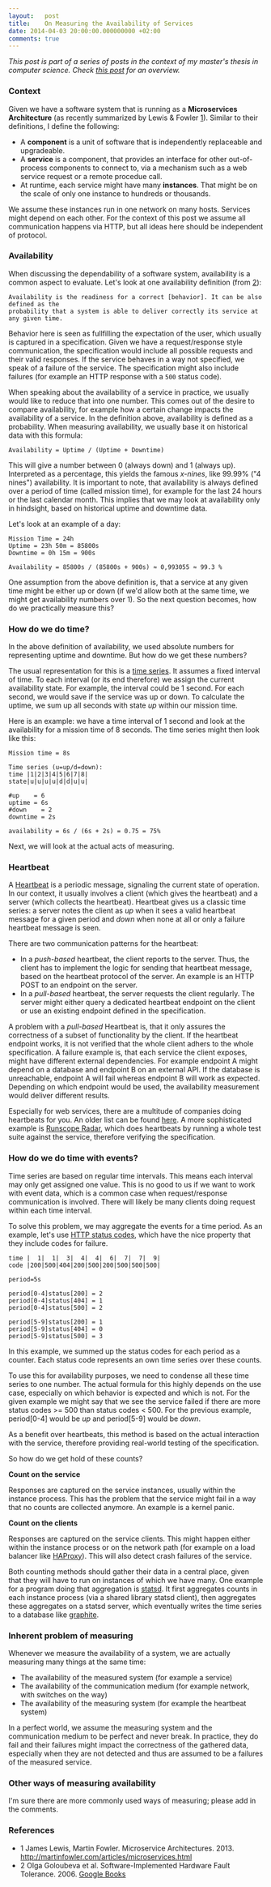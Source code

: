 ```yaml
---
layout:   post
title:    On Measuring the Availability of Services
date: 2014-04-03 20:00:00.000000000 +02:00
comments: true
---
```


_This post is part of a series of posts in the context of my master's thesis in computer science. Check [this post](/my-masters-thesis) for an overview._

### Context

Given we have a software system that is running as a __Microservices Architecture__ (as recently summarized by Lewis & Fowler [1](#ava-1)). Similar to their definitions, I define the following:

  * A __component__ is a unit of software that is independently replaceable and upgradeable.
  * A __service__ is a component, that provides an interface for other out-of-process components to connect to, via a mechanism such as a web service request or a remote procedue call.
  * At runtime, each service might have many __instances__. That might be on the scale of only one instance to hundreds or thousands.

We assume these instances run in one network on many hosts. Services might depend on each other. For the context of this post we assume all communication happens via HTTP, but all ideas here should be independent of protocol.

### Availability

When discussing the dependability of a software system, availability is a common aspect to evaluate. Let's look at one availability definition (from [2](#ava-2)):

```
Availability is the readiness for a correct [behavior]. It can be also defined as the
probability that a system is able to deliver correctly its service at any given time.
```

Behavior here is seen as fullfilling the expectation of the user, which usually is captured in a specification. Given we have a request/response style communication, the specification would include all possible requests and their valid responses. If the service behaves in a way not specified, we speak of a failure of the service. The specification might also include failures (for example an HTTP response with a `500` status code).

When speaking about the availability of a service in practice, we usually would like to reduce that into one number. This comes out of the desire to compare availability, for example how a certain change impacts the availability of a service. In the definition above, availability is defined as a probability. When measuring availability, we usually base it on historical data with this formula:

```
Availability = Uptime / (Uptime + Downtime)
```

This will give a number between 0 (always down) and 1 (always up). Interpreted as a percentage, this yields the famous _x-nines_, like 99.99% ("4 nines") availability. It is important to note, that availability is always defined over a period of time (called mission time), for example for the last 24 hours or the last calendar month. This implies that we may look at availability only in hindsight, based on historical uptime and downtime data.

Let's look at an example of a day:

```
Mission Time = 24h
Uptime = 23h 50m = 85800s
Downtime = 0h 15m = 900s

Availability = 85800s / (85800s + 900s) ≈ 0,993055 ≈ 99.3 %
```

One assumption from the above definition is, that a service at any given time might be either up or down (if we'd allow both at the same time, we might get availability numbers over 1). So the next question becomes, how do we practically measure this?

### How do we do time?

In the above definition of availability, we used absolute numbers for representing uptime and downtime. But how do we get these numbers?

The usual representation for this is a [time series](https://en.wikipedia.org/wiki/Time_series). It assumes a fixed interval of time. To each interval (or its end therefore) we assign the current availability state. For example, the interval could be 1 second. For each second, we would save if the service was up or down. To calculate the uptime, we sum up all seconds with state _up_ within our mission time.

Here is an example: we have a time interval of 1 second and look at the availability for a mission time of 8 seconds. The time series might then look like this:

```
Mission time = 8s

Time series (u=up/d=down):
time |1|2|3|4|5|6|7|8|
state|u|u|u|u|d|d|u|u|

#up    = 6
uptime = 6s
#down    = 2
downtime = 2s

availability = 6s / (6s + 2s) = 0.75 = 75%
```

Next, we will look at the actual acts of measuring.

### Heartbeat

A [Heartbeat](https://en.wikipedia.org/wiki/Heartbeat_%28computing%29) is a periodic message, signaling the current state of operation. In our context, it usually involves a client (which gives the heartbeat) and a server (which collects the heartbeat). Heartbeat gives us a classic time series: a server notes the client as _up_ when it sees a valid heartbeat message for a given period and _down_ when none at all or only a failure heartbeat message is seen.

There are two communication patterns for the heartbeat:

  * In a _push-based_ heartbeat, the client reports to the server. Thus, the client has to implement the logic for sending that heartbeat message, based on the heartbeat protocol of the server. An example is an HTTP POST to an endpoint on the server.
  * In a _pull-based_ heartbeat, the server requests the client regularly. The server might either query a dedicated heartbeat endpoint on the client or use an existing endpoint defined in the specification.

A problem with a _pull-based_ Heartbeat is, that it only assures the correctness of a subset of functionality by the client. If the heartbeat endpoint works, it is not verified that the whole client adhers to the whole specification. A failure example is, that each service the client exposes, might have different external dependencies. For example endpoint A might depend on a database and endpoint B on an external API. If the database is unreachable, endpoint A will fail whereas endpoint B will work as expected. Depending on which endpoint would be used, the availability measurement would deliver different results.

Especially for web services, there are a multitude of companies doing heartbeats for you. An older list can be found [here](http://blog.programmableweb.com/2012/05/08/48-monitoring-apis-watchmouse-amazon-and-google/). A more sophisticated example is [Runscope Radar](https://www.runscope.com/docs/radar), which does heartbeats by running a whole test suite against the service, therefore verifying the specification.

### How do we do time with events?

Time series are based on regular time intervals. This means each interval may only get assigned one value. This is no good to us if we want to work with event data, which is a common case when request/response communication is involved. There will likely be many clients doing request within each time interval.

To solve this problem, we may aggregate the events for a time period. As an example, let's use [HTTP status codes](https://en.wikipedia.org/wiki/List_of_HTTP_status_codes), which have the nice property that they include codes for failure.

```
time |  1|  1|  3|  4|  4|  6|  7|  7|  9|
code |200|500|404|200|500|200|500|500|500|

period=5s

period[0-4]status[200] = 2
period[0-4]status[404] = 1
period[0-4]status[500] = 2

period[5-9]status[200] = 1
period[5-9]status[404] = 0
period[5-9]status[500] = 3
```

In this example, we summed up the status codes for each period as a counter. Each status code represents an own time series over these counts.

To use this for availability purposes, we need to condense all these time series to one number. The actual formula for this highly depends on the use case, especially on which behavior is expected and which is not. For the given example we might say that we see the service failed if there are more status codes >= 500 than status codes < 500. For the previous example, period\[0-4\] would be _up_ and period\[5-9\] would be _down_.

As a benefit over heartbeats, this method is based on the actual interaction with the service, therefore providing real-world testing of the specification.

So how do we get hold of these counts?

__Count on the service__

Responses are captured on the service instances, usually within the instance process. This has the problem that the service might fail in a way that no counts are collected anymore. An example is a kernel panic.

__Count on the clients__

Responses are captured on the service clients. This might happen either within the instance process or on the network path (for example on a load balancer like [HAProxy](http://haproxy.1wt.eu/)). This will also detect crash failures of the service.

Both counting methods should gather their data in a central place, given that they will have to run on instances of which we have many. One example for a program doing that aggregation is [statsd](https://github.com/etsy/statsd). It first aggregates counts in each instance process (via a shared library statsd client), then aggregates these aggregates on a statsd server, which eventually writes the time series to a database like [graphite](http://graphite.readthedocs.org/).

### Inherent problem of measuring

Whenever we measure the availability of a system, we are actually measuring many things at the same time:

  * The availability of the measured system (for example a service)
  * The availability of the communication medium (for example network, with switches on the way)
  * The availability of the measuring system (for example the heartbeat system)

In a perfect world, we assume the measuring system and the communication medium to be perfect and never break. In practice, they do fail and their failures might impact the correctness of the gathered data, especially when they are not detected and thus are assumed to be a failures of the measured service.

### Other ways of measuring availability

I'm sure there are more commonly used ways of measuring; please add in the comments.

### References

 * <a name="ava-1">1</a> James Lewis, Martin Fowler. Microservice Architectures. 2013. http://martinfowler.com/articles/microservices.html
 * <a name="ava-2">2</a> Olga Goloubeva et al. Software-Implemented Hardware Fault Tolerance. 2006. [Google Books](http://books.google.de/books?id=qX9GAAAAQBAJ&pg=PA9&lpg=PA9&dq=%22Probability+that+a+system+is+able+to+deliver+correctly+its+service+at+any+given+time%22&source=bl&ots=ovg1Fy8GBy&sig=Ah4jL1RpjqyGffd5X3e0Fb3Fd5g&hl=en&sa=X&ei=4nk-U_iBK8iRswan14CoDg&redir_esc=y#v=onepage&q=%22Probability%20that%20a%20system%20is%20able%20to%20deliver%20correctly%20its%20service%20at%20any%20given%20time%22&f=false)

